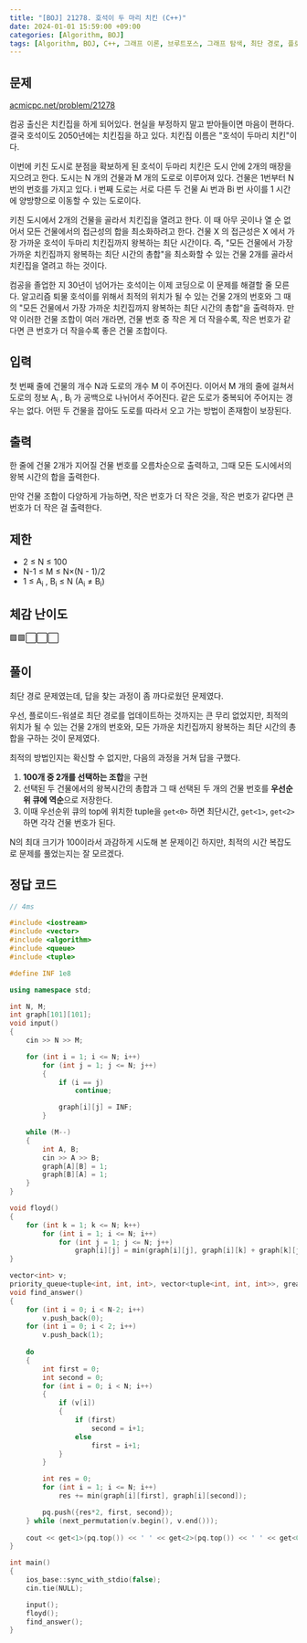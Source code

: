 ```yaml
---
title: "[BOJ] 21278. 호석이 두 마리 치킨 (C++)"
date: 2024-01-01 15:59:00 +09:00
categories: [Algorithm, BOJ]
tags: [Algorithm, BOJ, C++, 그래프 이론, 브루트포스, 그래프 탐색, 최단 경로, 플로이드-워셜, Gold 5]
---
```

## **문제**
[acmicpc.net/problem/21278](https://www.acmicpc.net/problem/21278)
<br>

컴공 출신은 치킨집을 하게 되어있다. 현실을 부정하지 말고 받아들이면 마음이 편하다. 결국 호석이도 2050년에는 치킨집을 하고 있다. 치킨집 이름은 "호석이 두마리 치킨"이다.

이번에 키친 도시로 분점을 확보하게 된 호석이 두마리 치킨은 도시 안에 2개의 매장을 지으려고 한다. 도시는 N 개의 건물과 M 개의 도로로 이루어져 있다. 건물은 1번부터 N번의 번호를 가지고 있다. i 번째 도로는 서로 다른 두 건물 Ai 번과 Bi 번 사이를 1 시간에 양방향으로 이동할 수 있는 도로이다.

키친 도시에서 2개의 건물을 골라서 치킨집을 열려고 한다. 이 때 아무 곳이나 열 순 없어서 모든 건물에서의 접근성의 합을 최소화하려고 한다. 건물 X 의 접근성은 X 에서 가장 가까운 호석이 두마리 치킨집까지 왕복하는 최단 시간이다. 즉, "모든 건물에서 가장 가까운 치킨집까지 왕복하는 최단 시간의 총합"을 최소화할 수 있는 건물 2개를 골라서 치킨집을 열려고 하는 것이다.

컴공을 졸업한 지 30년이 넘어가는 호석이는 이제 코딩으로 이 문제를 해결할 줄 모른다. 알고리즘 퇴물 호석이를 위해서 최적의 위치가 될 수 있는 건물 2개의 번호와 그 때의 "모든 건물에서 가장 가까운 치킨집까지 왕복하는 최단 시간의 총합"을 출력하자. 만약 이러한 건물 조합이 여러 개라면, 건물 번호 중 작은 게 더 작을수록, 작은 번호가 같다면 큰 번호가 더 작을수록 좋은 건물 조합이다.
<br>

## **입력**
첫 번째 줄에 건물의 개수 N과 도로의 개수 M 이 주어진다. 이어서 M 개의 줄에 걸쳐서 도로의 정보 A<sub>i</sub> , B<sub>i</sub> 가 공백으로 나뉘어서 주어진다. 같은 도로가 중복되어 주어지는 경우는 없다. 어떤 두 건물을 잡아도 도로를 따라서 오고 가는 방법이 존재함이 보장된다.
<br>

## **출력**
한 줄에 건물 2개가 지어질 건물 번호를 오름차순으로 출력하고, 그때 모든 도시에서의 왕복 시간의 합을 출력한다.

만약 건물 조합이 다양하게 가능하면, 작은 번호가 더 작은 것을, 작은 번호가 같다면 큰 번호가 더 작은 걸 출력한다.
<br>

## **제한**
- 2 ≤ N ≤ 100
- N-1 ≤ M ≤ N×(N - 1)/2
- 1 ≤ A<sub>i</sub> , B<sub>i</sub>​ ≤ N (A<sub>i</sub>  ≠ B<sub>i</sub>)

## **체감 난이도**
🟩🟩⬜⬜⬜
<br>

## **풀이**
최단 경로 문제였는데, 답을 찾는 과정이 좀 까다로웠던 문제였다.

우선, 플로이드-워셜로 최단 경로를 업데이트하는 것까지는 큰 무리 없었지만, 최적의 위치가 될 수 있는 건물 2개의 번호와, 모든 가까운 치킨집까지 왕복하는 최단 시간의 총합을 구하는 것이 문제였다.

최적의 방법인지는 확신할 수 없지만, 다음의 과정을 거쳐 답을 구했다.
1. **100개 중 2개를 선택하는 조합**을 구현
2. 선택된 두 건물에서의 왕복시간의 총합과 그 때 선택된 두 개의 건물 번호를 **우선순위 큐에 역순**으로 저장한다.
3. 이때 우선순위 큐의 top에 위치한 tuple을 `get<0>` 하면 최단시간, `get<1>`, `get<2>` 하면 각각 건물 번호가 된다.

N의 최대 크기가 100이라서 과감하게 시도해 본 문제이긴 하지만, 최적의 시간 복잡도로 문제를 풀었는지는 잘 모르겠다.
<br>

## **정답 코드**
```c++
// 4ms

#include <iostream>
#include <vector>
#include <algorithm>
#include <queue>
#include <tuple>

#define INF 1e8

using namespace std;

int N, M;
int graph[101][101];
void input()
{
    cin >> N >> M;

    for (int i = 1; i <= N; i++)
        for (int j = 1; j <= N; j++)
        {
            if (i == j)
                continue;

            graph[i][j] = INF;
        }

    while (M--)
    {
        int A, B;
        cin >> A >> B;
        graph[A][B] = 1;
        graph[B][A] = 1;
    }
}

void floyd()
{
    for (int k = 1; k <= N; k++)
        for (int i = 1; i <= N; i++)
            for (int j = 1; j <= N; j++)
                graph[i][j] = min(graph[i][j], graph[i][k] + graph[k][j]);
}

vector<int> v;
priority_queue<tuple<int, int, int>, vector<tuple<int, int, int>>, greater<>> pq;
void find_answer()
{
    for (int i = 0; i < N-2; i++)
        v.push_back(0);
    for (int i = 0; i < 2; i++)
        v.push_back(1);
    
    do
    {
        int first = 0;
        int second = 0;
        for (int i = 0; i < N; i++)
        {
            if (v[i])
            {
                if (first)
                    second = i+1;
                else
                    first = i+1;
            }
        }

        int res = 0;
        for (int i = 1; i <= N; i++)
            res += min(graph[i][first], graph[i][second]);

        pq.push({res*2, first, second});
    } while (next_permutation(v.begin(), v.end()));
    
    cout << get<1>(pq.top()) << ' ' << get<2>(pq.top()) << ' ' << get<0>(pq.top());
}

int main()
{
    ios_base::sync_with_stdio(false);
    cin.tie(NULL);

    input();
    floyd();
    find_answer();
}
```